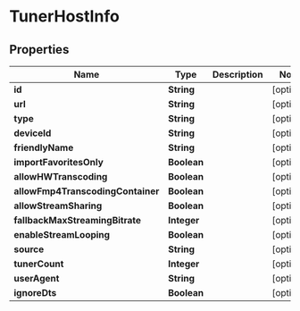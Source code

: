 

# TunerHostInfo


## Properties

| Name | Type | Description | Notes |
|------------ | ------------- | ------------- | -------------|
|**id** | **String** |  |  [optional] |
|**url** | **String** |  |  [optional] |
|**type** | **String** |  |  [optional] |
|**deviceId** | **String** |  |  [optional] |
|**friendlyName** | **String** |  |  [optional] |
|**importFavoritesOnly** | **Boolean** |  |  [optional] |
|**allowHWTranscoding** | **Boolean** |  |  [optional] |
|**allowFmp4TranscodingContainer** | **Boolean** |  |  [optional] |
|**allowStreamSharing** | **Boolean** |  |  [optional] |
|**fallbackMaxStreamingBitrate** | **Integer** |  |  [optional] |
|**enableStreamLooping** | **Boolean** |  |  [optional] |
|**source** | **String** |  |  [optional] |
|**tunerCount** | **Integer** |  |  [optional] |
|**userAgent** | **String** |  |  [optional] |
|**ignoreDts** | **Boolean** |  |  [optional] |



